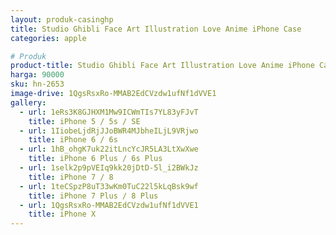 ```yaml
---
layout: produk-casinghp
title: Studio Ghibli Face Art Illustration Love Anime iPhone Case
categories: apple

# Produk
product-title: Studio Ghibli Face Art Illustration Love Anime iPhone Case
harga: 90000
sku: hn-2653
image-drive: 1QgsRsxRo-MMAB2EdCVzdw1ufNf1dVVE1
gallery:
  - url: 1eRs3K8GJHXM1Mw9ICWmTIs7YL83yFJvT
    title: iPhone 5 / 5s / SE
  - url: 1IiobeLjdRjJJoBWR4MJbheILjL9VRjwo
    title: iPhone 6 / 6s
  - url: 1hB_ohgK7uk22itLncYcJR5LA3LtXwXwe
    title: iPhone 6 Plus / 6s Plus
  - url: 1selk2p9pVEIq9kk20jDtD-5l_i2BWkJz
    title: iPhone 7 / 8
  - url: 1teCSpzP8uT33wKm0TuC22l5kLqBsk9wf
    title: iPhone 7 Plus / 8 Plus
  - url: 1QgsRsxRo-MMAB2EdCVzdw1ufNf1dVVE1
    title: iPhone X
---
```

